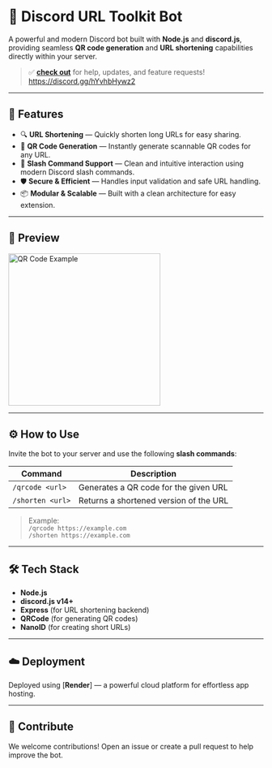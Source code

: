 # 🔗 Discord URL Toolkit Bot

A powerful and modern Discord bot built with **Node.js** and **discord.js**, providing seamless **QR code generation** and **URL shortening** capabilities directly within your server.

> ✅ [**check out**](https://discord.gg/hYvhbHywz2) for help, updates, and feature requests!
https://discord.gg/hYvhbHywz2

---

## 🚀 Features

- 🔍 **URL Shortening** — Quickly shorten long URLs for easy sharing.
- 📸 **QR Code Generation** — Instantly generate scannable QR codes for any URL.
- 🤖 **Slash Command Support** — Clean and intuitive interaction using modern Discord slash commands.
- 🛡️ **Secure & Efficient** — Handles input validation and safe URL handling.
- 📦 **Modular & Scalable** — Built with a clean architecture for easy extension.

---

## 📸 Preview

<img src="https://github.com/user-attachments/assets/15cb1355-facb-424b-aed7-2dd2a2453721" alt="QR Code Example" width="300"/>

---

## ⚙️ How to Use

Invite the bot to your server and use the following **slash commands**:

| Command        | Description                          |
|----------------|--------------------------------------|
| `/qrcode <url>` | Generates a QR code for the given URL |
| `/shorten <url>` | Returns a shortened version of the URL |

> Example:  
> `/qrcode https://example.com`  
> `/shorten https://example.com`

---

## 🛠️ Tech Stack

- **Node.js**
- **discord.js v14+**
- **Express** (for URL shortening backend)
- **QRCode** (for generating QR codes)
- **NanoID** (for creating short URLs)

---

## ☁️ Deployment

Deployed using [**Render**] — a powerful cloud platform for effortless app hosting.

---

## 🤝 Contribute

We welcome contributions! Open an issue or create a pull request to help improve the bot.
